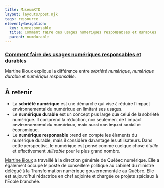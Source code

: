 ```yaml
---
title: MuseumXTD
layout: layouts/post.njk
tags: ressource
eleventyNavigation:
  key: numresponsable
  title: Comment faire des usages numériques responsables et durables
  parent: numdurable
---
```

### [Comment faire des usages numériques responsables et durables](https://ecolebranchee.com/comment-faire-des-usages-numeriques-responsables-et-durables/)
Martine Rioux explique la différence entre *sobriété numérique*, *numérique durable* et *numérique responsable*. 

## À retenir
- La **sobriété numérique** est une démarche qui vise à réduire l’impact environnemental du numérique en limitant ses usages. 
- Le **numérique durable** est un concept plus large que celui de la sobriété numérique. Il comprend la réduction, non seulement de l'impact environnemental du numérique, mais aussi son impact social et économique.
- Le **numérique responsable** prend en compte les éléments du numérique durable, mais il considère davantage les utilisateurs. Dans cette perspective, le numérique est pensé comme quelque chose d’_utile_ et effectivement _utilisable_ pour le plus grand nombre.
  
[Martine Rioux](https://ecolebranchee.com/author/martine/) a travaillé à la direction générale de Québec numérique. Elle a également occupé le poste de conseillère politique au cabinet du ministre délégué à la Transformation numérique gouvernementale au Québec. Elle est aujourd'hui rédactrice en chef adjointe et chargée de projets spéciaux à l'École branchée.